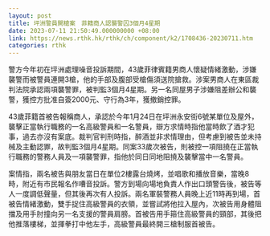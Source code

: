 ```yaml
---
layout: post
title: 坪洲警員開槍案　菲籍商人認襲警囚3個月4星期
date: 2023-07-11 21:50:49.000000000 +08:00
link: https://news.rthk.hk/rthk/ch/component/k2/1708436-20230711.htm
categories: rthk
---
```


警方今年初在坪洲處理噪音投訴期間，43歲菲律賓籍男商人懷疑情緒激動，涉嫌襲警而被警員連開3槍，他的手部及腹部受槍傷須送院搶救。涉案男商人在東區裁判法院承認兩項襲警罪，被判監3個月4星期。另一名同屋男子涉嫌阻差辦公和襲警，獲控方批准自簽2000元、守行為3年，獲撤銷控罪。

43歲菲籍首被告報稱商人，承認於今年1月24日在坪洲永安街6號某單位及屋外，襲擊正當執行職務的一名高級警員和一名警員，辯方求情時指他當時飲了酒才犯事，過去亦沒有案底。裁判官判刑時指，醉酒並非求情理由，但考慮到被告並未持械及主動認罪，故判監3個月4星期。同案33歲次被告，則被控一項阻撓在正當執行職務的警務人員及一項襲警罪，指他於同日同地阻撓及襲擊當中一名警員。

案情指，兩名被告與朋友當日在單位2樓露台燒烤，並唱歌和播放音樂，當晚8時，附近有市民報名作嘈音投訴。警方到場向場地負責人作出口頭警告後，被告等人一度調低聲量，但其後再次有人投訴。兩名軍裝警務人員晚上近11時再到場，首被告情緒激動，雙手捉住高級警員的衣領，並嘗試將他拉入屋內，次被告用身體阻擋及用手肘撞向另一名支援的警員肩膀。首被告用手箍住高級警員的頸部，其後把他推落樓梯，並揮拳打中他左手，高級警員最終開三槍制服首被告。
